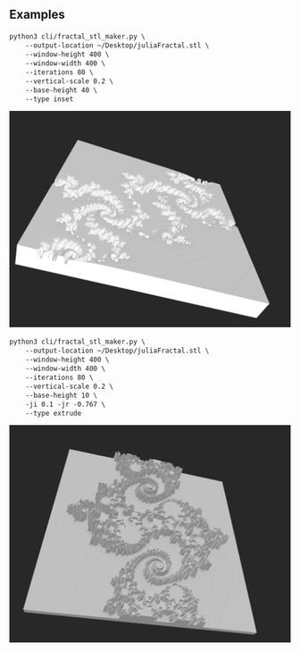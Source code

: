 ## Examples

```
python3 cli/fractal_stl_maker.py \
    --output-location ~/Desktop/juliaFractal.stl \
    --window-height 400 \
    --window-width 400 \
    --iterations 80 \
    --vertical-scale 0.2 \
    --base-height 40 \
    --type inset
```

![Alt text](Inset_Example.png?raw=true "Example inset fractal STL")

```
python3 cli/fractal_stl_maker.py \
    --output-location ~/Desktop/juliaFractal.stl \
    --window-height 400 \
    --window-width 400 \
    --iterations 80 \
    --vertical-scale 0.2 \
    --base-height 10 \
    -ji 0.1 -jr -0.767 \
    --type extrude
```

![Alt text](Extrude_Example.png?raw=true "Example extrude fractal STL")
